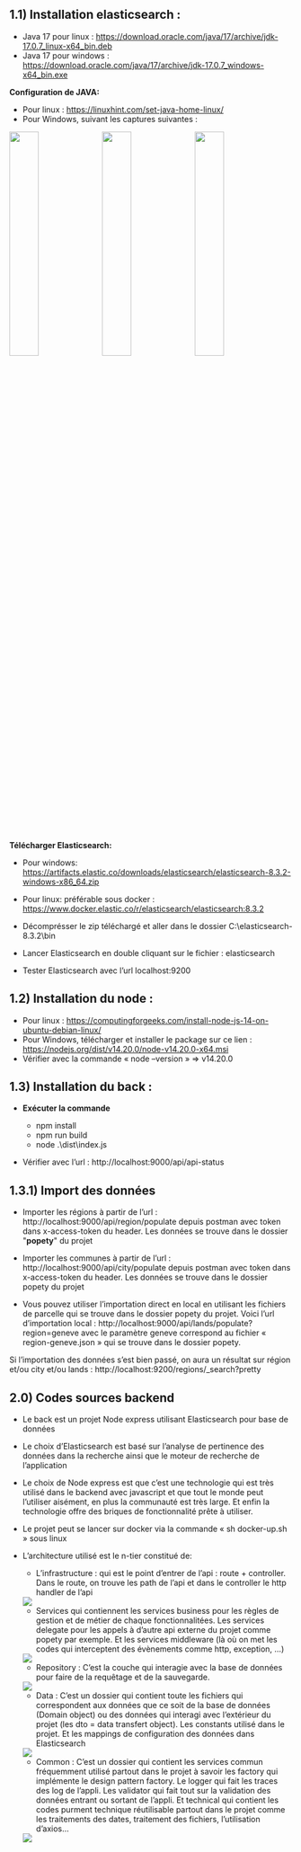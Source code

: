 **1.1)	 Installation elasticsearch :**
-
-	Java 17 pour linux : https://download.oracle.com/java/17/archive/jdk-17.0.7_linux-x64_bin.deb 
-	Java 17 pour windows : https://download.oracle.com/java/17/archive/jdk-17.0.7_windows-x64_bin.exe 

**Configuration de JAVA:**
- Pour linux : https://linuxhint.com/set-java-home-linux/ 
- Pour Windows, suivant les captures suivantes :

<img src="doc/config-java1.png" width="32%">
<img src="doc/configjava2.png" width="32%">
<img src="doc/configjava3.png" width="32%">

**Télécharger Elasticsearch:**

- Pour windows: https://artifacts.elastic.co/downloads/elasticsearch/elasticsearch-8.3.2-windows-x86_64.zip 
- Pour linux: préférable sous docker : https://www.docker.elastic.co/r/elasticsearch/elasticsearch:8.3.2

-	Décomprésser le zip téléchargé et aller dans le dossier C:\elasticsearch-8.3.2\bin
-	Lancer Elasticsearch en double cliquant sur le fichier : elasticsearch

-	Tester Elasticsearch avec l’url localhost:9200


**1.2)	 Installation du node :**
-
-	Pour linux : https://computingforgeeks.com/install-node-js-14-on-ubuntu-debian-linux/ 
-	Pour Windows, télécharger et installer le package sur ce lien : https://nodejs.org/dist/v14.20.0/node-v14.20.0-x64.msi 
-	Vérifier avec la commande « node –version » => v14.20.0
 
1.3)	 Installation du back :
-

-	**Exécuter la commande**
    - npm install
    - npm run build 
    - node .\dist\index.js
 
-	Vérifier avec l’url : http://localhost:9000/api/api-status

1.3.1)	 Import des données
-
-	Importer les régions à partir de l’url : http://localhost:9000/api/region/populate depuis postman avec token dans x-access-token du header. Les données se trouve dans le dossier "**popety**" du projet
 
-	Importer les communes à partir de l’url : http://localhost:9000/api/city/populate depuis postman avec token dans x-access-token du header. Les données se trouve dans le dossier popety du projet

-	Vous pouvez utiliser l’importation direct en local en utilisant les fichiers de parcelle qui se trouve dans le dossier popety du projet. Voici l’url d’importation local :  http://localhost:9000/api/lands/populate?region=geneve avec le paramètre geneve correspond au fichier « region-geneve.json » qui se trouve dans le dossier popety.

Si l’importation des données s’est bien passé, on aura un résultat sur région et/ou city et/ou lands : http://localhost:9200/regions/_search?pretty


2.0)	 Codes sources backend
-

-	Le back est un projet Node express utilisant Elasticsearch pour base de données
-	Le choix d’Elasticsearch est basé sur l’analyse de pertinence des données dans la recherche ainsi que le moteur de recherche de l’application
-	Le choix de Node express est que c’est une technologie qui est très utilisé dans le backend avec javascript et que tout le monde peut l’utiliser aisément, en plus la communauté est très large. Et enfin la technologie offre des briques de fonctionnalité prête à utiliser.
-	Le projet peut se lancer sur docker via la commande « sh docker-up.sh » sous linux

-	L’architecture utilisé est le n-tier constitué de:
    - L’infrastructure : qui est le point d’entrer de l’api : route + controller. Dans le route, on trouve les path de l’api et dans le controller le http handler de l’api
    <img src="doc/controller.png">

    - Services qui contiennent les services business pour les règles de gestion et de métier de chaque fonctionnalitées. Les services delegate pour les appels à d’autre api externe du projet comme popety par exemple. Et les services middleware (là où on met les codes qui interceptent des évènements comme http, exception, …)
    <img src="doc/service.png">

    - Repository :
C’est la couche qui interagie avec la base de données pour faire de la requêtage et de la sauvegarde.
    <img src="doc/repository.png">

    - Data :
C’est un dossier qui contient toute les fichiers qui correspondent aux données que ce soit de la base de données (Domain object) ou  des données qui interagi avec l’extérieur du projet (les dto = data transfert object). Les constants utilisé dans le projet. Et les mappings de configuration des données dans Elasticsearch
    <img src="doc/data.png">

    - Common :
C’est un dossier qui contient les services commun fréquemment utilisé partout dans le projet à savoir les factory qui implémente le design pattern factory. Le logger qui fait les traces des log de l’appli. Les validator qui fait tout sur la validation des données entrant ou sortant de l’appli. Et technical qui contient les codes purment technique réutilisable partout dans le projet comme les traitements des dates, traitement des fichiers, l’utilisation d’axios…
    <img src="doc/common.png">

